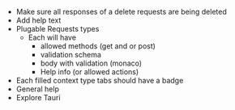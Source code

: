 - Make sure all responses of a delete requests are being deleted
- Add help text 
- Plugable Requests types
  - Each will have
    - allowed methods (get and or post)
    - validation schema
    - body with validation (monaco)
    - Help info (or allowed actions)
- Each filled context type tabs should have a badge
- General help
- Explore Tauri
